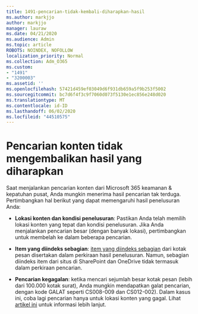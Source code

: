 ```yaml
---
title: 1491-pencarian-tidak-kembali-diharapkan-hasil
ms.author: markjjo
author: markjjo
manager: lauraw
ms.date: 04/21/2020
ms.audience: Admin
ms.topic: article
ROBOTS: NOINDEX, NOFOLLOW
localization_priority: Normal
ms.collection: Adm_O365
ms.custom:
- "1491"
- "3200003"
ms.assetid: ''
ms.openlocfilehash: 57421d459ef03049d6f931db659a5f9b253f5002
ms.sourcegitcommit: bc7d6f4f3c9f7060d073f5130e1ec856e248d020
ms.translationtype: MT
ms.contentlocale: id-ID
ms.lasthandoff: 06/02/2020
ms.locfileid: "44510575"
---
```

# <a name="content-search-not-returning-expected-results"></a>Pencarian konten tidak mengembalikan hasil yang diharapkan

Saat menjalankan pencarian konten dari Microsoft 365 keamanan & kepatuhan pusat, Anda mungkin menerima hasil pencarian tak terduga. Pertimbangkan hal berikut yang dapat memengaruhi hasil penelusuran Anda:

- **Lokasi konten dan kondisi penelusuran**: Pastikan Anda telah memilih lokasi konten yang tepat dan kondisi penelusuran. Jika Anda menjalankan pencarian besar (dengan banyak lokasi), pertimbangkan untuk membelah ke dalam beberapa pencarian.

- **Item yang diindeks sebagian**: [item yang diindeks sebagian](https://docs.microsoft.com/microsoft-365/compliance/partially-indexed-items-in-content-search) dari kotak pesan disertakan dalam perkiraan hasil penelusuran. Namun, sebagian diindeks item dari situs di SharePoint dan OneDrive tidak termasuk dalam perkiraan pencarian.

- **Pencarian kegagalan**: ketika mencari sejumlah besar kotak pesan (lebih dari 100.000 kotak surat), Anda mungkin mendapatkan galat pencarian, dengan kode GALAT seperti CS008-009 dan CS012-002). Dalam kasus ini, coba lagi pencarian hanya untuk lokasi konten yang gagal. Lihat [artikel ini](https://docs.microsoft.com/microsoft-365/compliance/retry-failed-content-search) untuk informasi lebih lanjut.
